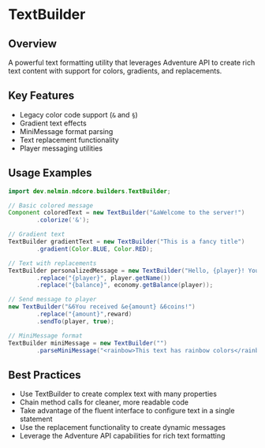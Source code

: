 # TextBuilder

## Overview

A powerful text formatting utility that leverages Adventure API to create rich text content with support for colors, gradients, and replacements.

## Key Features

- Legacy color code support (`&` and `§`)
- Gradient text effects
- MiniMessage format parsing
- Text replacement functionality
- Player messaging utilities

## Usage Examples

```java
import dev.nelmin.ndcore.builders.TextBuilder;

// Basic colored message
Component coloredText = new TextBuilder("&aWelcome to the server!")
        .colorize('&');

// Gradient text
TextBuilder gradientText = new TextBuilder("This is a fancy title")
        .gradient(Color.BLUE, Color.RED);

// Text with replacements
TextBuilder personalizedMessage = new TextBuilder("Hello, {player}! Your balance is {balance}.")
        .replace("{player}", player.getName())
        .replace("{balance}", economy.getBalance(player));

// Send message to player
new TextBuilder("&6You received &e{amount} &6coins!")
        .replace("{amount}",reward)
        .sendTo(player, true);

// MiniMessage format
TextBuilder miniMessage = new TextBuilder("")
        .parseMiniMessage("<rainbow>This text has rainbow colors</rainbow>");
```

## Best Practices

- Use TextBuilder to create complex text with many properties
- Chain method calls for cleaner, more readable code
- Take advantage of the fluent interface to configure text in a single statement
- Use the replacement functionality to create dynamic messages
- Leverage the Adventure API capabilities for rich text formatting